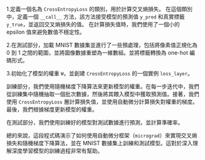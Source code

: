 1.定義一個名為 `CrossEntropyLoss` 的類別，用於計算交叉熵損失。
在這個類別中，定義一個 `__call__` 方法，該方法接受模型的預測值 `y_pred` 和真實標籤 `y_true`，並返回交叉熵損失的值。
在計算損失值時，我們使用了一個小的 epsilon 值來避免數值不穩定性。

2.在測試部分，加載 MNIST 數據集並進行了一些預處理，包括將像素值正規化為 0 到 1 之間的範圍，並將圖像數據重塑為一維數組。並將標籤轉換為 one-hot 編碼形式。

3.初始化了模型的權重 `W`，並創建 `CrossEntropyLoss` 的一個實例 `loss_layer`。

訓練部分，我們使用隨機梯度下降算法來更新模型的權重。在每一步迭代中，我們從訓練集中隨機抽取一個批次數據，然後將其餵入模型中獲取預測值。接著，我們使用 `CrossEntropyLoss` 層計算損失值，並使用自動微分計算損失對權重的梯度。最後，我們根據梯度更新模型的權重。

在測試部分，我們使用訓練好的模型對測試數據進行預測，並計算準確率。

總的來說，這段程式碼演示了如何使用自動微分框架（`micrograd`）來實現交叉熵損失和隨機梯度下降算法，並在 MNIST 數據集上訓練和測試模型。這對於深入理解深度學習模型的訓練過程非常有幫助。